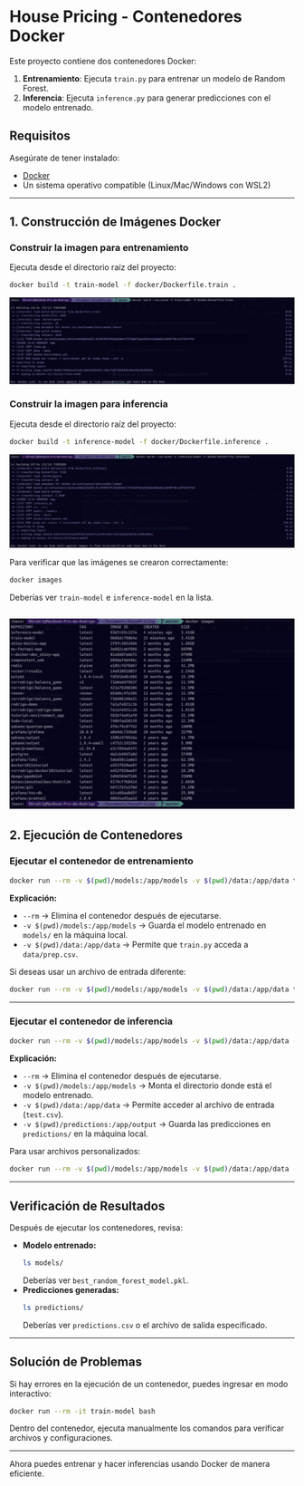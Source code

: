 # House Pricing - Contenedores Docker

Este proyecto contiene dos contenedores Docker:
1. **Entrenamiento**: Ejecuta `train.py` para entrenar un modelo de Random Forest.
2. **Inferencia**: Ejecuta `inference.py` para generar predicciones con el modelo entrenado.

## Requisitos
Asegúrate de tener instalado:
- [Docker](https://docs.docker.com/get-docker/)
- Un sistema operativo compatible (Linux/Mac/Windows con WSL2)

---

## 1. Construcción de Imágenes Docker

### Construir la imagen para entrenamiento
Ejecuta desde el directorio raíz del proyecto:
```sh
docker build -t train-model -f docker/Dockerfile.train .
```

![Docker train build](../docs/imgs/dockerbuildtrain.png)

### Construir la imagen para inferencia
Ejecuta desde el directorio raíz del proyecto:
```sh
docker build -t inference-model -f docker/Dockerfile.inference .
```

![Docker inference build](../docs/imgs/dockerbuildinference.png)


Para verificar que las imágenes se crearon correctamente:
```sh
docker images
```
Deberías ver `train-model` e `inference-model` en la lista.

![Docker images](../docs/imgs/dockerimages.png)
---

## 2. Ejecución de Contenedores

### Ejecutar el contenedor de entrenamiento
```sh
docker run --rm -v $(pwd)/models:/app/models -v $(pwd)/data:/app/data train-model
```

**Explicación:**
- `--rm` → Elimina el contenedor después de ejecutarse.
- `-v $(pwd)/models:/app/models` → Guarda el modelo entrenado en `models/` en la máquina local.
- `-v $(pwd)/data:/app/data` → Permite que `train.py` acceda a `data/prep.csv`.

Si deseas usar un archivo de entrada diferente:
```sh
docker run --rm -v $(pwd)/models:/app/models -v $(pwd)/data:/app/data train-model --input data/custom.csv --output models/custom_model.pkl
```

---

### Ejecutar el contenedor de inferencia
```sh
docker run --rm -v $(pwd)/models:/app/models -v $(pwd)/data:/app/data -v $(pwd)/predictions:/app/output inference-model
```

**Explicación:**
- `--rm` → Elimina el contenedor después de ejecutarse.
- `-v $(pwd)/models:/app/models` → Monta el directorio donde está el modelo entrenado.
- `-v $(pwd)/data:/app/data` → Permite acceder al archivo de entrada (`test.csv`).
- `-v $(pwd)/predictions:/app/output` → Guarda las predicciones en `predictions/` en la máquina local.

Para usar archivos personalizados:
```sh
docker run --rm -v $(pwd)/models:/app/models -v $(pwd)/data:/app/data -v $(pwd)/predictions:/app/output inference-model --input data/userdata.csv --output predictions/user_predictions.csv
```

---

## Verificación de Resultados
Después de ejecutar los contenedores, revisa:
- **Modelo entrenado:**
  ```sh
  ls models/
  ```
  Deberías ver `best_random_forest_model.pkl`.
- **Predicciones generadas:**
  ```sh
  ls predictions/
  ```
  Deberías ver `predictions.csv` o el archivo de salida especificado.

---

## Solución de Problemas
Si hay errores en la ejecución de un contenedor, puedes ingresar en modo interactivo:
```sh
docker run --rm -it train-model bash
```
Dentro del contenedor, ejecuta manualmente los comandos para verificar archivos y configuraciones.

---

Ahora puedes entrenar y hacer inferencias usando Docker de manera eficiente.

